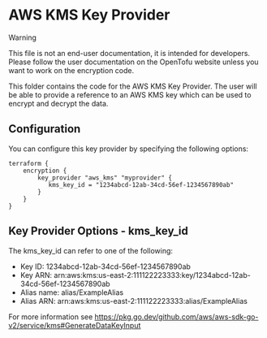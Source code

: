 # AWS KMS Key Provider

> [!WARNING]
> This file is not an end-user documentation, it is intended for developers. Please follow the user documentation on the OpenTofu website unless you want to work on the encryption code.

This folder contains the code for the AWS KMS Key Provider. The user will be able to provide a reference to an AWS KMS key which can be used to encrypt and decrypt the data.

## Configuration

You can configure this key provider by specifying the following options:

```hcl2
terraform {
    encryption {
        key_provider "aws_kms" "myprovider" {
           kms_key_id = "1234abcd-12ab-34cd-56ef-1234567890ab"
        }
    }
}
```
## Key Provider Options - kms_key_id

The kms_key_id can refer to one of the following:

- Key ID: 1234abcd-12ab-34cd-56ef-1234567890ab
- Key ARN: arn:aws:kms:us-east-2:111122223333:key/1234abcd-12ab-34cd-56ef-1234567890ab
- Alias name: alias/ExampleAlias
- Alias ARN: arn:aws:kms:us-east-2:111122223333:alias/ExampleAlias

For more information see https://pkg.go.dev/github.com/aws/aws-sdk-go-v2/service/kms#GenerateDataKeyInput